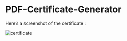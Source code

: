 # PDF-Certificate-Generator

Here’s a screenshot of the certificate :

![certificate](./assets/my-photo.png)

